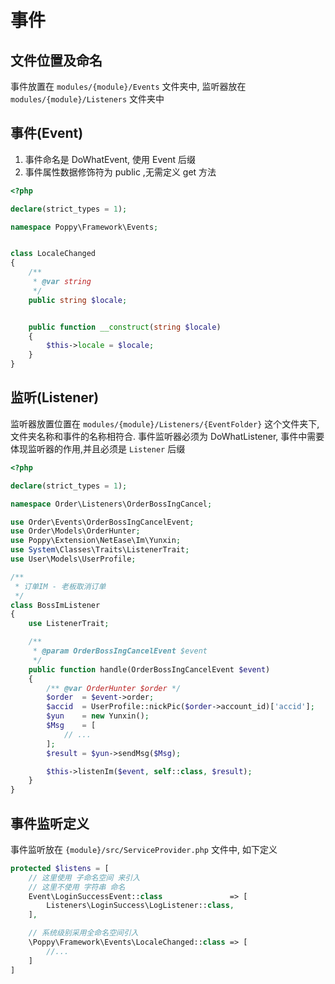 # 事件

## 文件位置及命名

事件放置在 `modules/{module}/Events` 文件夹中, 监听器放在 `modules/{module}/Listeners` 文件夹中

## 事件(Event)

1.  事件命名是 DoWhatEvent, 使用 Event 后缀
2.  事件属性数据修饰符为 public ,无需定义 get 方法

```php
<?php

declare(strict_types = 1);

namespace Poppy\Framework\Events;


class LocaleChanged
{
    /**
     * @var string
     */
    public string $locale;


    public function __construct(string $locale)
    {
        $this->locale = $locale;
    }
}
```

## 监听(Listener)

监听器放置位置在 `modules/{module}/Listeners/{EventFolder}`
这个文件夹下, 文件夹名称和事件的名称相符合. 事件监听器必须为 DoWhatListener, 事件中需要体现监听器的作用,并且必须是 `Listener` 后缀

```php
<?php 

declare(strict_types = 1);

namespace Order\Listeners\OrderBossIngCancel;

use Order\Events\OrderBossIngCancelEvent;
use Order\Models\OrderHunter;
use Poppy\Extension\NetEase\Im\Yunxin;
use System\Classes\Traits\ListenerTrait;
use User\Models\UserProfile;

/**
 * 订单IM - 老板取消订单
 */
class BossImListener
{
    use ListenerTrait;

    /**
     * @param OrderBossIngCancelEvent $event
     */
    public function handle(OrderBossIngCancelEvent $event)
    {
        /** @var OrderHunter $order */
        $order  = $event->order;
        $accid  = UserProfile::nickPic($order->account_id)['accid'];
        $yun    = new Yunxin();
        $Msg    = [
            // ...
        ];
        $result = $yun->sendMsg($Msg);

        $this->listenIm($event, self::class, $result);
    }
}
```

## 事件监听定义

事件监听放在 `{module}/src/ServiceProvider.php` 文件中, 如下定义

```php
protected $listens = [
    // 这里使用 子命名空间 来引入
    // 这里不使用 字符串 命名
    Event\LoginSuccessEvent::class               => [
        Listeners\LoginSuccess\LogListener::class,
    ],

    // 系统级别采用全命名空间引入
    \Poppy\Framework\Events\LocaleChanged::class => [
        //...
    ]
]
```
